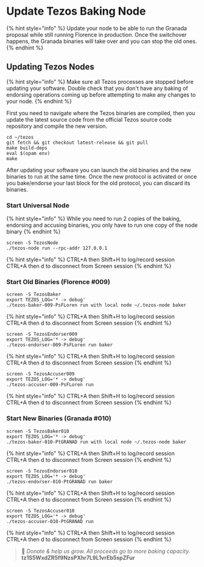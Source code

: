 # Update Tezos Baking Node

{% hint style="info" %}
Update your node to be able to run the Granada proposal while still running Florence in production. Once the switchover happens, the Granada binaries will take over and you can stop the old ones.
{% endhint %}

## Updating Tezos Nodes

{% hint style="info" %}
Make sure all Tezos processes are stopped before updating your software. Double check that you don't have any baking of endorsing operations coming up before attempting to make any changes to your node.
{% endhint %}

First you need to navigate where the Tezos binaries are compiled, then you update the latest source code from the official Tezos source code repository and compile the new version.

```text
cd ~/tezos
git fetch && git checkout latest-release && git pull
make build-deps
eval $(opam env)
make
```

After updating your software you can launch the old binaries and the new binaries to run at the same time.  Once the new protocol is activated or once you bake/endorse your last block for the old protocol, you can discard its binaries.

### Start Universal Node

{% hint style="info" %}
While you need to run 2 copies of the baking, endorsing and accusing binaries, you only have to run one copy of the node binary
{% endhint %}

```text
screen -S TezosNode
./tezos-node run --rpc-addr 127.0.0.1
```

{% hint style="info" %}
CTRL+A then Shift+H to log/record session  
CTRL+A then d to disconnect from Screen session
{% endhint %}

### Start Old Binaries \(Florence \#009\)

```text
screen -S TezosBaker
export TEZOS_LOG='* -> debug'
./tezos-baker-009-PsFLoren run with local node ~/.tezos-node baker
```

{% hint style="info" %}
CTRL+A then Shift+H to log/record session  
CTRL+A then d to disconnect from Screen session
{% endhint %}

```text
screen -S TezosEndorser009
export TEZOS_LOG='* -> debug'
./tezos-endorser-009-PsFLoren run baker
```

{% hint style="info" %}
CTRL+A then Shift+H to log/record session  
CTRL+A then d to disconnect from Screen session
{% endhint %}

```text
screen -S TezosAccuser009
export TEZOS_LOG='* -> debug'
./tezos-accuser-009-PsFLoren run
```

{% hint style="info" %}
CTRL+A then Shift+H to log/record session  
CTRL+A then d to disconnect from Screen session
{% endhint %}

### Start New Binaries \(Granada \#010\)

```text
screen -S TezosBaker010
export TEZOS_LOG='* -> debug'
./tezos-baker-010-PtGRANAD run with local node ~/.tezos-node baker
```

{% hint style="info" %}
CTRL+A then Shift+H to log/record session  
CTRL+A then d to disconnect from Screen session
{% endhint %}

```text
screen -S TezosEndorser010
export TEZOS_LOG='* -> debug'
./tezos-endorser-010-PtGRANAD run baker
```

{% hint style="info" %}
CTRL+A then Shift+H to log/record session  
CTRL+A then d to disconnect from Screen session
{% endhint %}

```text
screen -S TezosAccuser010
export TEZOS_LOG='* -> debug'
./tezos-accuser-010-PtGRANAD run
```

{% hint style="info" %}
CTRL+A then Shift+H to log/record session  
CTRL+A then d to disconnect from Screen session
{% endhint %}





> 🙏 _Donate & help us grow. All proceeds go to more baking capacity._  
>                                                        **tz1S5WxdZR5f9NzsPXhr7L9L1vrEb5spZFur**

